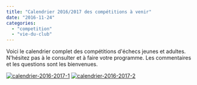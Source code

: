 ```yaml
---
title: "Calendrier 2016/2017 des compétitions à venir"
date: "2016-11-24"
categories: 
  - "competition"
  - "vie-du-club"
---
```


Voici le calendrier complet des compétitions d'échecs jeunes et adultes. N'hésitez pas à le consulter et à faire votre programme. Les commentaires et les questions sont les bienvenues.

[![calendrier-2016-2017-1](http://echecs-veigy.fr/wp-content/uploads/2016/11/Calendrier-2016-2017-1-300x287.jpg)](http://echecs-veigy.fr/wp-content/uploads/2016/11/Calendrier-2016-2017-1.jpg) [![calendrier-2016-2017-2](http://echecs-veigy.fr/wp-content/uploads/2016/11/Calendrier-2016-2017-2-300x271.jpg)](http://echecs-veigy.fr/wp-content/uploads/2016/11/Calendrier-2016-2017-2.jpg)
